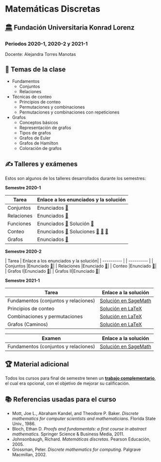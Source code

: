 # Matemáticas Discretas
## [🏛️](http://www.konradlorenz.edu.co/es/aspirantes/carreras-universitarias/carrera-de-matematicas/presentacion.html) Fundación Universitaria Konrad Lorenz 
### Periodos 2020-1, 2020-2 y 2021-1

Docente: Alejandra Torres Manotas 

## 📔 Temas de la clase

* Fundamentos
   * Conjuntos
   * Relaciones
* Técnicas de conteo 
   * Principios de conteo
   * Permutaciones y combinaciones
   * Permutaciones y combinaciones con repeticiones
* Grafos
   * Conceptos básicos
   * Representación de grafos
   * Tipos de grafos
   * Grafos de Euler
   * Grafos de Hamilton
   * Coloración de grafos
   
## ✍️ Talleres y exámenes

Estos son algunos de los talleres desarrollados durante los semestres:

**Semestre 2020-1**

| Tarea | Enlace a los enunciados y la solución|
| ---------- | ---------- |
| Conjuntos | Enunciados [🔎](https://drive.google.com/file/d/1UruQdNjwH-5tQ1LVg4Dk8J3vPC_QZiJW/view?usp=sharing) |
| Relaciones| Enunciados [🔎](https://drive.google.com/file/d/112ZxVDzN3Bh7lg7p22ejyLE3QyrHxZYm/view?usp=sharing)|
| Funciones | Enunciados [🔎](https://drive.google.com/file/d/1Gb4pUO7sZ6nr7ETFFgESQ-XB2S25pcyz/view?usp=sharing) Solución [📝](https://drive.google.com/file/d/1Go8DCRRRRX6wTPzrTSYxyrKXk8Q_5hAf/view?usp=sharing)|
| Conteo | Enunciados [🔎](https://drive.google.com/file/d/10efJKduF15Wghwv9IlItHMBIUntAoIxD/view?usp=sharing) Soluciones [📝](https://drive.google.com/file/d/1oc5nNZjOAcX7pi0iETPY-MjEq_ZREnWP/view?usp=sharing) [📝](https://drive.google.com/file/d/1CwY-T3jDNa3TXQmhLwAfiy5Do0HE7Xnr/view?usp=sharing) [📝](https://drive.google.com/file/d/17lfmprNJF3dU5h1C1dxwOplVAOZys5nz/view?usp=sharing)|
| Grafos | Enunciados [🔎](https://drive.google.com/file/d/1cj8_pXKwTTJjkqWJPpFS9somn251cPqZ/view?usp=sharing)|

**Semestre 2020-2**

| Tarea | Enlace a los enunciados y la solución|
| ---------- | | ---------- | 
| Conjuntos |Enunciado [🔎](https://drive.google.com/file/d/1QHzs-Qbi1WIx1xL_oPBNt_jdzAk66ahh/view?usp=share_link)|
| Relaciones |Enunciado [🔎](https://drive.google.com/file/d/1-HFpLLNk1OOKPRozzd9FSvBpm_y0hCNY/view?usp=share_link)|
| Conteo |Enunciado [🔎](https://drive.google.com/file/d/1UJNQC8NVhrVr1jV0kvNHl9T9ZJH3KjcU/view?usp=share_link)|
| Grafos I|Enunciado [🔎](https://drive.google.com/file/d/1Wo5ZXmUQotdZCcW1cTfcbyea8aoFF0GU/view?usp=share_link)|
| Grafos II|Enunciado [🔎](https://drive.google.com/file/d/1ijOIDDeKRhukGOpyCveK3iljZml3PM8S/view?usp=share_link)|

**Semestre 2021-1**

| Tarea | Enlace a la solución|
| ---------- | ---------- |
| Fundamentos (conjuntos y relaciones)  | [Solución en SageMath](https://alejandratm.github.io/DiscreteMaths-KL/SolTalleres/Tarea1(2021-1)Fundamentos/Solucion-Tarea-1.html)   |
| Principios de conteo  | [Solución en LaTeX](https://drive.google.com/file/d/1tD21HlR2GMpnxe9q343gSMBbBxWNhXgT/view?usp=sharing)   |
| Combinaciones y permutaciones| [Solución en LaTeX](https://drive.google.com/file/d/1bMmk84q1XAXUWuKhhBu2unYwCqGCdADj/view?usp=sharing) |
|Grafos (Caminos)| [Solución en LaTeX](https://drive.google.com/file/d/1mdWTW5jRwPJBsLZg52-DRpQ4JA6iJhbs/view?usp=sharing) |

| Examen | Enlace a la solución|
| ---------- | ---------- |
| Fundamentos (conjuntos y relaciones)  | [Solución en SageMath](https://alejandratm.github.io/DiscreteMaths-KL/SolParcial/SolucionExamen1-Fundamentos2021.html)   |

## 🏆 Material adicional

Todos los cursos para final de semestre tenen un [**trabajo complementario**](https://drive.google.com/file/d/1D-GfFhofcCS3IqqlOn3N1-79H-3hQV4D/view?usp=share_link), el cual era opcional, con el objetivo de mejorar su calificación.

## 📚 Referencias usadas para el curso

* Mott, Joe L., Abraham Kandel, and Theodore P. Baker. *Discrete mathematics for computer scientists and mathematicians.* Florida State Univ., 1986.
* Bloch, Ethan D. *Proofs and fundamentals: a first course in abstract mathematics.* Springer Science & Business Media, 2011.
* Johnsonbaugh, Richard. *Matemáticas discretas*. Pearson Educación, 2005.
* Grossman, Peter. *Discrete mathematics for computing*. Palgrave Macmillan, 2002.
